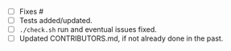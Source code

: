 - [ ] Fixes #
- [ ] Tests added/updated.
- [ ] `./check.sh` run and eventual issues fixed.
- [ ] Updated CONTRIBUTORS.md, if not already done in the past.
